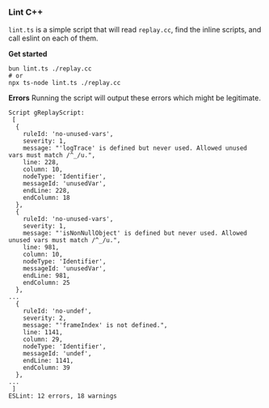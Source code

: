 ### Lint C++

`lint.ts` is a simple script that will read `replay.cc`, find the inline scripts, and call eslint on each of them. 


**Get started**
```
bun lint.ts ./replay.cc
# or
npx ts-node lint.ts ./replay.cc
```


**Errors**
Running the script will output these errors which might be legitimate.

```
Script gReplayScript:
 [
  {
    ruleId: 'no-unused-vars',
    severity: 1,
    message: "'logTrace' is defined but never used. Allowed unused vars must match /^_/u.",
    line: 228,
    column: 10,
    nodeType: 'Identifier',
    messageId: 'unusedVar',
    endLine: 228,
    endColumn: 18
  },
  {
    ruleId: 'no-unused-vars',
    severity: 1,
    message: "'isNonNullObject' is defined but never used. Allowed unused vars must match /^_/u.",
    line: 981,
    column: 10,
    nodeType: 'Identifier',
    messageId: 'unusedVar',
    endLine: 981,
    endColumn: 25
  },
...
  {
    ruleId: 'no-undef',
    severity: 2,
    message: "'frameIndex' is not defined.",
    line: 1141,
    column: 29,
    nodeType: 'Identifier',
    messageId: 'undef',
    endLine: 1141,
    endColumn: 39
  },
...
 ]
ESLint: 12 errors, 18 warnings
```